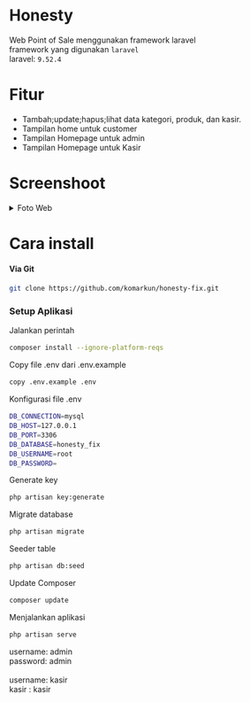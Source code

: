 # Honesty
Web Point of Sale menggunakan framework laravel
<br>
framework yang digunakan `laravel` 
<br>
laravel: `9.52.4`

# Fitur
- Tambah;update;hapus;lihat data kategori, produk, dan kasir.
- Tampilan home untuk customer
- Tampilan Homepage untuk admin
- Tampilan Homepage untuk Kasir

# Screenshoot
<details>
    <summary>Foto Web</summary>
    <br>

|  |  |
| :---:  | :---:  |
| ![](screenshoot/welcome.png)            | ![](screenshoot/menu.png)          
![](screenshoot/kategori_customer.png)  | ![](screenshoot/keranjang.png)            
![](screenshoot/struk.png)               | ![](screenshoot/dashboard_admin.png)  
![](screenshoot/kategori.png)            | ![](screenshoot/produk.png)        
![](screenshoot/kasir.png)            | ![](screenshoot/penjualan.png)  



</details>  

# Cara install

#### Via Git
```bash
git clone https://github.com/komarkun/honesty-fix.git
```



### Setup Aplikasi
Jalankan perintah 
```bash
composer install --ignore-platform-reqs
```
Copy file .env dari .env.example
```bash
copy .env.example .env
```
Konfigurasi file .env
```bash
DB_CONNECTION=mysql
DB_HOST=127.0.0.1
DB_PORT=3306
DB_DATABASE=honesty_fix
DB_USERNAME=root
DB_PASSWORD=
```
Generate key
```bash
php artisan key:generate
```
Migrate database
```bash
php artisan migrate
```
Seeder table
```bash
php artisan db:seed
```

Update Composer
```bash
composer update
```

Menjalankan aplikasi
```bash
php artisan serve
```

username: admin
<br>
password: admin
<br>
<br>
username: kasir
<br>
kasir   : kasir

